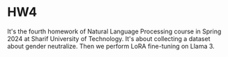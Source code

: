 # HW4

It's the fourth homework of Natural Language Processing course in Spring 2024 at Sharif University of Technology. It's about collecting a dataset about gender neutralize. Then we perform LoRA fine-tuning on Llama 3.
